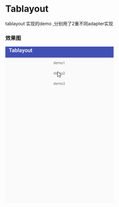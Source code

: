 # Tablayout
tablayout 实现的demo ,分别用了2重不同adapter实现

###  效果图
![](https://github.com/leon5458/Tablayout/blob/master/Tablayout/tablayout.gif)

